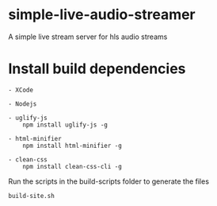 # simple-live-audio-streamer
A simple live stream server for hls audio streams

# Install build dependencies
	- XCode
	
	- Nodejs

	- uglify-js
		npm install uglify-js -g

	- html-minifier
		npm install html-minifier -g

	- clean-css
		npm install clean-css-cli -g

Run the scripts in the build-scripts folder to generate the files

	build-site.sh
